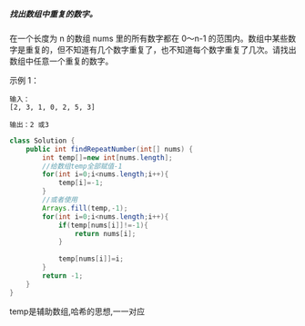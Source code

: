 
##### 找出数组中重复的数字。


在一个长度为 n 的数组 nums 里的所有数字都在 0～n-1 的范围内。数组中某些数字是重复的，但不知道有几个数字重复了，也不知道每个数字重复了几次。请找出数组中任意一个重复的数字。

示例 1：

```in
输入：
[2, 3, 1, 0, 2, 5, 3]
```



```out
输出：2 或3
```




```Java
class Solution {
    public int findRepeatNumber(int[] nums) {
        int temp[]=new int[nums.length];
        //给数组temp全部赋值-1
        for(int i=0;i<nums.length;i++){
            temp[i]=-1;
        }
        //或者使用
        Arrays.fill(temp,-1);
        for(int i=0;i<nums.length;i++){
            if(temp[nums[i]]!=-1){
                return nums[i];
            }
            
            temp[nums[i]]=i;
        }
        return -1;
    }
}
```
temp是辅助数组,哈希的思想,一一对应
